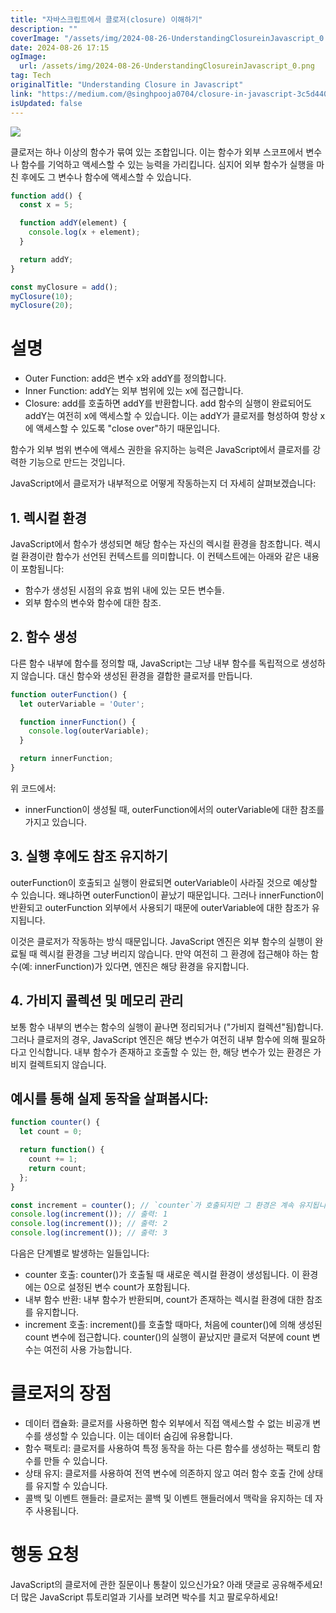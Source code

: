 ```yaml
---
title: "자바스크립트에서 클로저(closure) 이해하기"
description: ""
coverImage: "/assets/img/2024-08-26-UnderstandingClosureinJavascript_0.png"
date: 2024-08-26 17:15
ogImage: 
  url: /assets/img/2024-08-26-UnderstandingClosureinJavascript_0.png
tag: Tech
originalTitle: "Understanding Closure in Javascript"
link: "https://medium.com/@singhpooja0704/closure-in-javascript-3c5d4404bfc4"
isUpdated: false
---
```




<img src="/assets/img/2024-08-26-UnderstandingClosureinJavascript_0.png" />

클로저는 하나 이상의 함수가 묶여 있는 조합입니다. 이는 함수가 외부 스코프에서 변수나 함수를 기억하고 액세스할 수 있는 능력을 가리킵니다. 심지어 외부 함수가 실행을 마친 후에도 그 변수나 함수에 액세스할 수 있습니다.

```js
function add() {
  const x = 5;

  function addY(element) {
    console.log(x + element);
  }

  return addY;
}

const myClosure = add();
myClosure(10);
myClosure(20);
```

# 설명


<div class="content-ad"></div>

- Outer Function: add은 변수 x와 addY를 정의합니다.
- Inner Function: addY는 외부 범위에 있는 x에 접근합니다.
- Closure: add를 호출하면 addY를 반환합니다. add 함수의 실행이 완료되어도 addY는 여전히 x에 액세스할 수 있습니다. 이는 addY가 클로저를 형성하여 항상 x에 액세스할 수 있도록 "close over"하기 때문입니다.

함수가 외부 범위 변수에 액세스 권한을 유지하는 능력은 JavaScript에서 클로저를 강력한 기능으로 만드는 것입니다.

JavaScript에서 클로저가 내부적으로 어떻게 작동하는지 더 자세히 살펴보겠습니다:

## 1. 렉시컬 환경

<div class="content-ad"></div>

JavaScript에서 함수가 생성되면 해당 함수는 자신의 렉시컬 환경을 참조합니다. 렉시컬 환경이란 함수가 선언된 컨텍스트를 의미합니다. 이 컨텍스트에는 아래와 같은 내용이 포함됩니다:

- 함수가 생성된 시점의 유효 범위 내에 있는 모든 변수들.
- 외부 함수의 변수와 함수에 대한 참조.

## 2. 함수 생성

다른 함수 내부에 함수를 정의할 때, JavaScript는 그냥 내부 함수를 독립적으로 생성하지 않습니다. 대신 함수와 생성된 환경을 결합한 클로저를 만듭니다.

<div class="content-ad"></div>

```js
function outerFunction() {
  let outerVariable = 'Outer';

  function innerFunction() {
    console.log(outerVariable);
  }

  return innerFunction;
}
```

위 코드에서:

- innerFunction이 생성될 때, outerFunction에서의 outerVariable에 대한 참조를 가지고 있습니다.

## 3. 실행 후에도 참조 유지하기

<div class="content-ad"></div>

outerFunction이 호출되고 실행이 완료되면 outerVariable이 사라질 것으로 예상할 수 있습니다. 왜냐하면 outerFunction이 끝났기 때문입니다. 그러나 innerFunction이 반환되고 outerFunction 외부에서 사용되기 때문에 outerVariable에 대한 참조가 유지됩니다.

이것은 클로저가 작동하는 방식 때문입니다. JavaScript 엔진은 외부 함수의 실행이 완료될 때 렉시컬 환경을 그냥 버리지 않습니다. 만약 여전히 그 환경에 접근해야 하는 함수(예: innerFunction)가 있다면, 엔진은 해당 환경을 유지합니다.

## 4. 가비지 콜렉션 및 메모리 관리

보통 함수 내부의 변수는 함수의 실행이 끝나면 정리되거나 ("가비지 컬렉션"됨)합니다. 그러나 클로저의 경우, JavaScript 엔진은 해당 변수가 여전히 내부 함수에 의해 필요하다고 인식합니다. 내부 함수가 존재하고 호출할 수 있는 한, 해당 변수가 있는 환경은 가비지 컬렉트되지 않습니다.

<div class="content-ad"></div>

## 예시를 통해 실제 동작을 살펴봅시다:

```js
function counter() {
  let count = 0;

  return function() {
    count += 1;
    return count;
  };
}

const increment = counter(); // `counter`가 호출되지만 그 환경은 계속 유지됩니다.
console.log(increment()); // 출력: 1
console.log(increment()); // 출력: 2
console.log(increment()); // 출력: 3
```

다음은 단계별로 발생하는 일들입니다:

- counter 호출: counter()가 호출될 때 새로운 렉시컬 환경이 생성됩니다. 이 환경에는 0으로 설정된 변수 count가 포함됩니다.
- 내부 함수 반환: 내부 함수가 반환되며, count가 존재하는 렉시컬 환경에 대한 참조를 유지합니다.
- increment 호출: increment()를 호출할 때마다, 처음에 counter()에 의해 생성된 count 변수에 접근합니다. counter()의 실행이 끝났지만 클로저 덕분에 count 변수는 여전히 사용 가능합니다.

<div class="content-ad"></div>

# 클로저의 장점

- 데이터 캡슐화: 클로저를 사용하면 함수 외부에서 직접 액세스할 수 없는 비공개 변수를 생성할 수 있습니다. 이는 데이터 숨김에 유용합니다.
- 함수 팩토리: 클로저를 사용하여 특정 동작을 하는 다른 함수를 생성하는 팩토리 함수를 만들 수 있습니다.
- 상태 유지: 클로저를 사용하여 전역 변수에 의존하지 않고 여러 함수 호출 간에 상태를 유지할 수 있습니다.
- 콜백 및 이벤트 핸들러: 클로저는 콜백 및 이벤트 핸들러에서 맥락을 유지하는 데 자주 사용됩니다.

# 행동 요청

JavaScript의 클로저에 관한 질문이나 통찰이 있으신가요? 아래 댓글로 공유해주세요! 더 많은 JavaScript 튜토리얼과 기사를 보려면 박수를 치고 팔로우하세요!